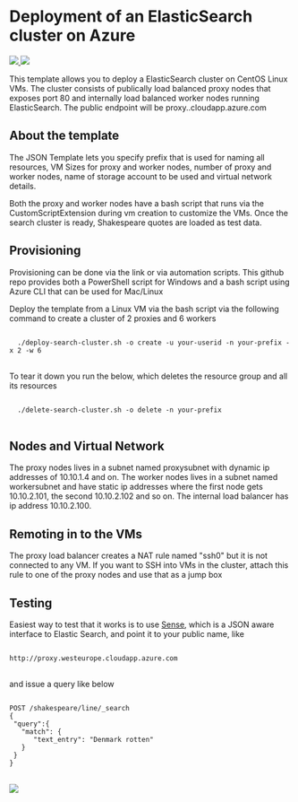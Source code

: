 # Deployment of an ElasticSearch cluster on Azure

<a href="https://portal.azure.com/#create/Microsoft.Template/uri/https%3A%2F%2Fraw.githubusercontent.com%2Fcljung%2Faz-search-cluster%2Fmaster%2Fazuredeploy.json" target="_blank">
    <img src="http://azuredeploy.net/deploybutton.png"/>
</a>
<a href="http://armviz.io/#/?load=https%3A%2F%2Fraw.githubusercontent.com%2Fcljung%2Faz-search-cluster%2Fmaster%2Fazuredeploy.json" target="_blank">
    <img src="http://armviz.io/visualizebutton.png"/>
</a>


This template allows you to deploy a ElasticSearch cluster on CentOS Linux VMs. The cluster consists of publically load balanced proxy nodes that exposes port 80 and internally load balanced worker nodes running ElasticSearch.
The public endpoint will be <your-prefix>proxy.<your-location>.cloudapp.azure.com

## About the template
The JSON Template lets you specify prefix that is used for naming all resources, VM Sizes for proxy and worker nodes, number of proxy and worker nodes, name of storage account to be used and virtual network details.

Both the proxy and worker nodes have a bash script that runs via the CustomScriptExtension during vm creation to customize the VMs. Once the search cluster is ready, Shakespeare quotes are loaded as test data.

## Provisioning

Provisioning can be done via the link or via automation scripts. This github repo provides both a PowerShell script for Windows and a bash script using Azure CLI that can be used for Mac/Linux

Deploy the template from a Linux VM via the bash script via the following command to create a cluster of 2 proxies and 6 workers

<pre>
<code>
  ./deploy-search-cluster.sh -o create -u your-userid -n your-prefix -x 2 -w 6 
</code>
</pre>
  
To tear it down you run the below, which deletes the resource group and all its resources

<pre>
<code>
  ./delete-search-cluster.sh -o delete -n your-prefix
</code>
</pre>
 
## Nodes and Virtual Network

The proxy nodes lives in a subnet named proxysubnet with dynamic ip addresses of 10.10.1.4 and on. The worker nodes lives in a subnet named workersubnet and have static ip addresses where the first node gets 10.10.2.101, the second 10.10.2.102 and so on. The internal load balancer has ip address 10.10.2.100.
 
## Remoting in to the VMs

The proxy load balancer creates a NAT rule named "ssh0" but it is not connected to any VM. If you want to SSH into VMs in the cluster, attach this rule to one of the proxy nodes and use that as a jump box

## Testing

Easiest way to test that it works is to use <a href="https://www.elastic.co/blog/found-sense-a-cool-json-aware-interface-to-elasticsearch">Sense</a>, which is a JSON aware interface to Elastic Search, and point it to your public name, like  
<pre>
<code>
http://<your-prefix>proxy.westeurope.cloudapp.azure.com
</code>
</pre>

and issue a query like below

<pre>
<code>
POST /shakespeare/line/_search
{
 "query":{
   "match": {
      "text_entry": "Denmark rotten"
   }
 }    
}
</code>
</pre>
<img src="https://raw.githubusercontent.com/cljung/az-search-cluster/master/Denmark_rotten.png">
